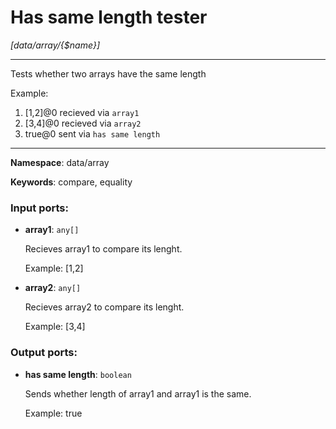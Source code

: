 # Has same length tester

_[data/array/{$name}]_

---

Tests whether two arrays have the same length

Example:
1. [1,2]@0 recieved via `array1` 
2. [3,4]@0 recieved via `array2`
3. true@0 sent via `has same length`

---

__Namespace__: data/array

__Keywords__: compare, equality

### Input ports:

* __array1__: ` any[] `

    Recieves array1 to compare its lenght.
    
    Example:
    [1,2]


* __array2__: ` any[] `

    Recieves array2 to compare its lenght.
    
    Example:
    [3,4]

### Output ports:

* __has same length__: ` boolean `

    Sends whether length of array1 and array1 is the same.
    
    Example:
    true

